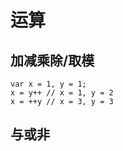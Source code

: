 # 运算

## 加减乘除/取模

```
var x = 1, y = 1;
x = y++ // x = 1, y = 2
x = ++y // x = 3, y = 3
```

## 与或非
